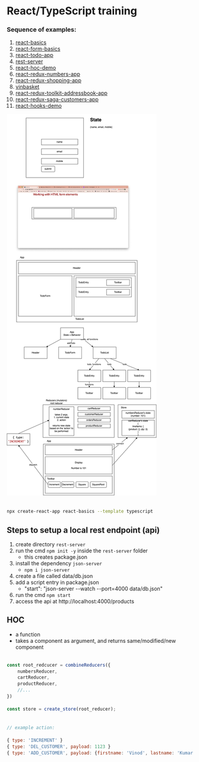 # React/TypeScript training

### Sequence of examples:

1. [react-basics](./react-basics/)
1. [react-form-basics](./react-form-basics/)
1. [react-todo-app](./react-todo-app/)
1. [rest-server](./rest-server/)
1. [react-hoc-demo](./react-hoc-demo/)
1. [react-redux-numbers-app](./react-redux-numbers-app/)
1. [react-redux-shopping-app](./react-redux-shopping-app/)
1. [vinbasket](./vinbasket/)
1. [react-redux-toolkit-addressbook-app](./react-redux-toolkit-addressbook-app/)
1. [react-redux-saga-customers-app](./react-redux-saga-customers-app/)
1. [react-hooks-demo](./react-hooks-demo/)

![](./images/concepts-1.dio.png)

```sh

npx create-react-app react-basics --template typescript

```

## Steps to setup a local rest endpoint (api)

1. create directory `rest-server`
2. run the cmd `npm init -y` inside the `rest-server` folder
    - this creates package.json
3. install the dependency `json-server`
    - `npm i json-server`
4. create a file called data/db.json
5. add a script entry in package.json
    - "start": "json-server --watch --port=4000 data/db.json"
6. run the cmd `npm start`
7. access the api at http://localhost:4000/products

## HOC

-   a function
-   takes a component as argument, and returns same/modified/new component

```js

const root_redcucer = combineReducers({
    numbersReducer,
    cartReducer,
    productReducer,
    //...
})

const store = create_store(root_reducer);


// example action:

{ type: 'INCREMENT' }
{ type: 'DEL_CUSTOMER', payload: 1123 }
{ type: 'ADD_CUSTOMER', payload: {firstname: 'Vinod', lastname: 'Kumar', address: '', city: 'Bangalore'}}

```
